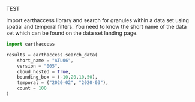 TEST

Import earthaccess library and search for granules within a data set using spatial and temporal filters. You need to know the short name of the data set which can be found on the data set landing page.

```py
import earthaccess

results = earthaccess.search_data(
    short_name = "ATL06",
    version = "005",
    cloud_hosted = True, 
    bounding_box = (-10,20,10,50),
    temporal = ("2020-02", "2020-03"),
    count = 100
)
```

